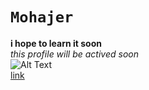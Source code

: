 # `Mohajer`  
**i hope to learn it soon**  
*this profile will be actived soon*  
![Alt Text](https://encrypted-tbn0.gstatic.com/images?q=tbn:ANd9GcQ6bPwyOZY9bjSTdUjvpKPeGlMSYzIETFGElf2l_eyGpSFkOZVWcthNAhcQ53-kS4OQLKs&usqp=CAU)   
[link](https://encrypted-tbn0.gstatic.com/images?q=tbn:ANd9GcQ6bPwyOZY9bjSTdUjvpKPeGlMSYzIETFGElf2l_eyGpSFkOZVWcthNAhcQ53-kS4OQLKs&usqp=CAU)

